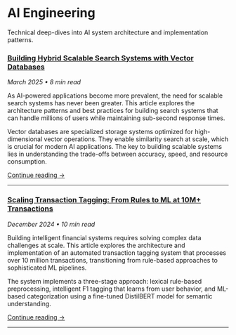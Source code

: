 # AI Engineering

Technical deep-dives into AI system architecture and implementation patterns.

### [Building Hybrid Scalable Search Systems with Vector Databases](../scalable-search-systems.md)
*March 2025 • 8 min read*

As AI-powered applications become more prevalent, the need for scalable search systems has never been greater. This article explores the architecture patterns and best practices for building search systems that can handle millions of users while maintaining sub-second response times.

Vector databases are specialized storage systems optimized for high-dimensional vector operations. They enable similarity search at scale, which is crucial for modern AI applications. The key to building scalable systems lies in understanding the trade-offs between accuracy, speed, and resource consumption.

[Continue reading →](../scalable-search-systems.md)

---

### [Scaling Transaction Tagging: From Rules to ML at 10M+ Transactions](../transaction-tagging-ml.md)
*December 2024 • 10 min read*

Building intelligent financial systems requires solving complex data challenges at scale. This article explores the architecture and implementation of an automated transaction tagging system that processes over 10 million transactions, transitioning from rule-based approaches to sophisticated ML pipelines.

The system implements a three-stage approach: lexical rule-based preprocessing, intelligent F1 tagging that learns from user behavior, and ML-based categorization using a fine-tuned DistilBERT model for semantic understanding.

[Continue reading →](../transaction-tagging-ml.md)

---